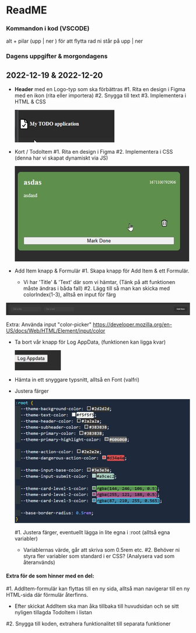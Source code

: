 # ReadME
### Kommandon i kod (VSCODE)
alt + pilar (upp | ner ) för att flytta rad ni står på upp | ner

### Dagens uppgifter & morgondagens
## 2022-12-19 & 2022-12-20

- **Header** med en Logo-typ som ska förbättras
  #1. Rita en design i Figma med en ikon (rita eller importera)
  #2. Snygga till text 
  #3. Implementera i HTML & CSS

  ![](assets/header-icon-text.jpg)

- Kort / TodoItem
  #1. Rita en design i Figma
  #2. Implementera i CSS (denna har vi skapat dynamiskt via JS)

  ![](assets/todo-item.jpg)

- Add Item knapp & Formulär
  #1. Skapa knapp för Add Item & ett Formulär. 
    - Vi har 'Title' & 'Text' där som vi hämtar, (Tänk på att funktionen måste ändras i båda fall)
  #2. Lägg till så man kan skicka med colorIndex(1-3), alltså en input för färg

 ![](assets/form.jpg)

  Extra:
  Använda input "color-picker"
  https://developer.mozilla.org/en-US/docs/Web/HTML/Element/input/color

- Ta bort vår knapp för Log AppData, (funktionen kan ligga kvar)

  ![](assets/log-appdata-btn.jpg)

- Hämta in ett snyggare typsnitt, alltså en Font (valfri)

- Justera färger

  ![](assets/root-variables-css.jpg)

  #1. Justera färger, eventuellt lägga in lite egna i :root (alltså egna variabler)
    - Variablernas värde, går att skriva som 0.5rem etc.
  #2. Behöver ni styra fler variabler som standard i er CSS? (Analysera vad som återanvänds)


#### **Extra för de som hinner med en del:**
#1. AddItem-formulär kan flyttas till en ny sida, alltså man navigerar till en ny HTML-sida där
förmulär återfinns.
  - Efter skickat AddItem ska man åka tillbaka till huvudsidan och se sitt nyligen tillagda TodoItem i listan

#2. Snygga till koden, extrahera funktionalitet till separata funktioner
